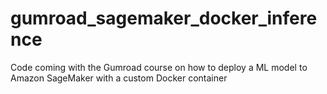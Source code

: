 # gumroad_sagemaker_docker_inference
Code coming with the Gumroad course on how to deploy a ML model to Amazon SageMaker with a custom Docker container

